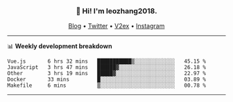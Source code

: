<h3 align="center">👋 Hi! I'm leozhang2018.</h3>
<p align="center">
  <a href="https://code.leozhang2018.me">Blog</a> •
  <a href="https://twitter.com/leozhang2018">Twitter</a> •
  <a href="https://www.v2ex.com/member/leozhang">V2ex</a> •
  <a href="https://www.instagram.com/leozhanghere">Instagram</a>
</p>

-------

📊 **Weekly development breakdown**
<!--START_SECTION:waka-->
```text
Vue.js       6 hrs 32 mins   ███████████▒░░░░░░░░░░░░░   45.15 % 
JavaScript   3 hrs 47 mins   ██████▓░░░░░░░░░░░░░░░░░░   26.18 % 
Other        3 hrs 19 mins   █████▓░░░░░░░░░░░░░░░░░░░   22.97 % 
Docker       33 mins         █░░░░░░░░░░░░░░░░░░░░░░░░   03.89 % 
Makefile     6 mins          ▒░░░░░░░░░░░░░░░░░░░░░░░░   00.78 % 
```
<!--END_SECTION:waka-->
-------
